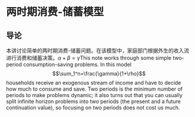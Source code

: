 # 两时期消费-储蓄模型

## 导论

本讲讨论简单的两时期消费-储蓄问题。在该模型中，家庭部门根据外生的收入流进行消费和储蓄决策。$\alpha+\beta=\gamma$This note works through some simple two-period consumption-saving problems. In this model
$$\sum_1^n=\frac{\gamma}{1+\rho}$$households receive an exogenous stream of income and have to decide how much to consume and
save. Two periods is the minimum number of periods to make problems dynamic; it also turns
out that you can usually split infinite horizon problems into two periods (the present and a future
continuation value), so focusing on two periods does not cost us much.


​			
​		
​			
​	